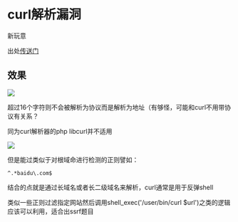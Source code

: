 # curl解析漏洞

新玩意

出处<a href='https://hackerone.com/reports/1049624'>传送门</a>

## 效果

<img src='https://0xfay.github.io/public/image/124019.jpg'>

超过16个字符则不会被解析为协议而是解析为地址（有够怪，可能和curl不用带协议有关系？

同为curl解析器的php libcurl并不适用

<img src='https://0xfay.github.io/public/image/124758.jpg'>

但是能过类似于对根域命进行检测的正则譬如：

`^.*baidu\.com$`

结合的点就是通过长域名或者长二级域名来解析，curl通常是用于反弹shell

类似一些正则过滤指定网站然后调用shell_exec('/user/bin/curl $url')之类的逻辑应该可以利用，适合出ssrf题目




